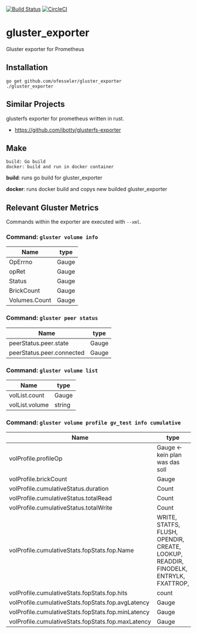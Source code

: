 [![Build Status](https://travis-ci.org/ofesseler/gluster_exporter.svg?branch=dev)](https://travis-ci.org/ofesseler/gluster_exporter)
[![CircleCI](https://circleci.com/gh/ofesseler/gluster_exporter/tree/dev.svg?style=svg)](https://circleci.com/gh/ofesseler/gluster_exporter/tree/dev)
# gluster_exporter
Gluster exporter for Prometheus

## Installation 

```
go get github.com/ofesseler/gluster_exporter
./gluster_exporter
```

## Similar Projects
glusterfs exporter for prometheus written in rust. 
- https://github.com/ibotty/glusterfs-exporter

## Make 


```
build: Go build
docker: build and run in docker container

``` 

**build**: runs go build for gluster_exporter

**docker**: runs docker build and copys new builded gluster_exporter


## Relevant Gluster Metrics  
Commands within the exporter are executed with `--xml`.  

### Command: `gluster volume info`

| Name          | type     |
| ------------  | -------- |
| OpErrno       | Gauge    |
| opRet         | Gauge    |
| Status        | Gauge    |
| BrickCount    | Gauge    |
| Volumes.Count | Gauge    |

### Command: `gluster peer status`

| Name         | type     |
| ------------ | -------- |
| peerStatus.peer.state | Gauge
| peerStatus.peer.connected | Gauge

### Command: `gluster volume list`

| Name         | type     |
| ------------ | -------- |
| volList.count | Gauge
| volList.volume | string

### Command: `gluster volume profile gv_test info cumulative`

| Name         | type     |
| ------------ | -------- |
| volProfile.profileOp | Gauge <- kein plan was das soll
| volProfile.brickCount | Gauge
| volProfile.cumulativeStatus.duration | Count
| volProfile.cumulativeStatus.totalRead | Count
| volProfile.cumulativeStatus.totalWrite | Count
| volProfile.cumulativeStats.fopStats.fop.Name | WRITE, STATFS, FLUSH, OPENDIR, CREATE, LOOKUP, READDIR, FINODELK, ENTRYLK, FXATTROP, 
| volProfile.cumulativeStats.fopStats.fop.hits | count
| volProfile.cumulativeStats.fopStats.fop.avgLatency | Gauge
| volProfile.cumulativeStats.fopStats.fop.minLatency | Gauge
| volProfile.cumulativeStats.fopStats.fop.maxLatency | Gauge

